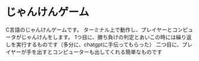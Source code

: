 # じゃんけんゲーム
C言語のじゃんけんゲームです。
ターミナル上で動作し、プレイヤーとコンピュータがじゃんけんをします。
1つ目に、勝ち負けの判定とあいこの時には繰り返しを実行するものです（多分に、chatgptに手伝ってもらった）
二つ目に、プレイヤーが手を出すとコンピューターも出してくれる簡単なものです
